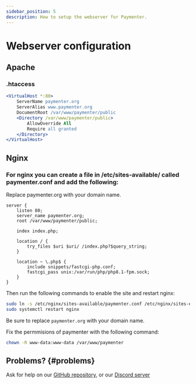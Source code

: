 ```yaml
--- 
sidebar_position: 5
description: How to setup the webserver for Paymenter.
---
```


# Webserver configuration

## Apache

### .htaccess

```apache
<VirtualHost *:80>
    ServerName paymenter.org
    ServerAlias www.paymenter.org
    DocumentRoot /var/www/paymenter/public
    <Directory /var/www/paymenter/public>
        AllowOverride All
        Require all granted
    </Directory>
</VirtualHost>
```

## Nginx

### For nginx you can create a file in /etc/sites-available/ called paymenter.conf and add the following:

Replace paymenter.org with your domain name.

```nginx
server {
    listen 80;
    server_name paymenter.org;
    root /var/www/paymenter/public;

    index index.php;

    location / {
        try_files $uri $uri/ /index.php?$query_string;
    }

    location ~ \.php$ {
        include snippets/fastcgi-php.conf;
        fastcgi_pass unix:/var/run/php/php8.1-fpm.sock;
    }
}
```
Then run the following commands to enable the site and restart nginx:

```bash
sudo ln -s /etc/nginx/sites-available/paymenter.conf /etc/nginx/sites-enabled/
sudo systemctl restart nginx
```


Be sure to replace `paymenter.org` with your domain name.

Fix the permmisions of paymenter with the following command:
```bash
chown -R www-data:www-data /var/www/paymenter
```


## Problems? {#problems}

Ask for help on our [GitHub repository](https://github.com/paymenter), or our [Discord server](https://discord.gg/xB4UUT3XQg)